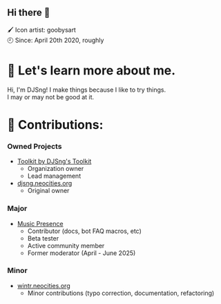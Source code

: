 ## Hi there 👋
🖌 Icon artist: goobysart  
🕘 Since: April 20th 2020, roughly  

# 👔 Let's learn more about me.
Hi, I'm DJSng! I make things because I like to try things.  
I may or may not be good at it.

# 🔧 Contributions:
### Owned Projects
* [Toolkit by DJSng's Toolkit](https://github.com/DJSng-s-Toolkit/toolkit)
  * Organization owner
  * Lead management
* [djsng.neocities.org](https://djsng.neocities.org)
  * Original owner
### Major
* [Music Presence](https://github.com/ungive/discord-music-presence)
  * Contributor (docs, bot FAQ macros, etc)
  * Beta tester
  * Active community member
  * Former moderator (April - June 2025)
### Minor
* [wintr.neocities.org](https://wintr.neocities.org)
  * Minor contributions (typo correction, documentation, refactoring)
